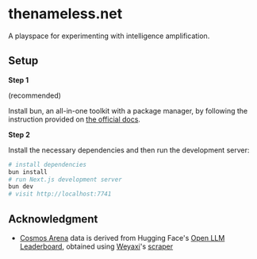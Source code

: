 # thenameless.net

A playspace for experimenting with intelligence amplification.

## Setup

**Step 1**

(recommended)

Install bun, an all-in-one toolkit with a package manager, by following the instruction provided on [the official docs](https://bun.sh/docs/installation).

**Step 2**

Install the necessary dependencies and then run the development server:

```bash
# install dependencies
bun install
# run Next.js development server
bun dev
# visit http://localhost:7741
```

## Acknowledgment

- [Cosmos Arena](https://thenameless.net/cosmos-arena) data is derived from Hugging Face's [Open LLM Leaderboard](https://huggingface.co/spaces/HuggingFaceH4/open_llm_leaderboard), obtained using [Weyaxi](https://twitter.com/Weyaxi)'s [scraper](https://github.com/Weyaxi/scrape-open-llm-leaderboard)
